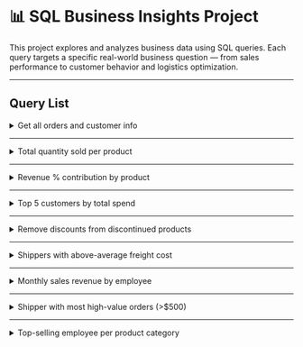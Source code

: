 # 📊 SQL Business Insights Project

This project explores and analyzes business data using SQL queries. Each query targets a specific real-world business question — from sales performance to customer behavior and logistics optimization.

---

##  Query List

<details>
<summary> Get all orders and customer info</summary>

```sql
SELECT 
    o.orderID,
    c.customerID,
    c.companyName,
    c.city
FROM orders o
JOIN customers c ON o.customerID = c.customerID;
````

</details>

---

<details>
<summary> Total quantity sold per product</summary>

```sql
SELECT 
    p.productID,
    p.productName,
    SUM(od.quantity) AS product_quantity
FROM products p
JOIN order_details od ON p.productID = od.productID
GROUP BY p.productID, p.productName
ORDER BY product_quantity DESC;
```

</details>

---

<details>
<summary> Revenue % contribution by product</summary>

```sql
SELECT 
    p.productID,
    p.productName,
    ROUND((
        SUM(od.quantity * od.unitPrice * (1 - od.discount)) /
        (SELECT SUM(od2.quantity * od2.unitPrice * (1 - od2.discount)) FROM order_details od2)
    ) * 100, 2) AS perc_revn
FROM products p
JOIN order_details od ON p.productID = od.productID
GROUP BY p.productID, p.productName
ORDER BY perc_revn DESC;
```

</details>

---

<details>
<summary> Top 5 customers by total spend</summary>

```sql
SELECT 
    o.customerID,
    SUM(od.quantity * od.unitPrice * (1 - od.discount)) AS customer_spend
FROM orders o
JOIN order_details od ON o.orderID = od.orderID
GROUP BY o.customerID
ORDER BY customer_spend DESC
LIMIT 5;
```

</details>

---

<details>
<summary>Remove discounts from discontinued products</summary>

```sql
UPDATE order_details
SET discount = 0
WHERE productID IN (
    SELECT productID
    FROM products
    WHERE discontinued = 1
);
```

</details>

---

<details>
<summary> Shippers with above-average freight cost</summary>

```sql
SELECT 
    o.shipperID,
    AVG(o.freight) AS avg_freight
FROM orders o
GROUP BY o.shipperID
HAVING avg_freight > (
    SELECT AVG(freight) FROM orders
);
```

</details>

---

<details>
<summary> Monthly sales revenue by employee</summary>

```sql
SELECT 
    YEAR(o.orderDate) AS year_,
    MONTH(o.orderDate) AS month_,
    o.employeeID,
    SUM(od.quantity * od.unitPrice * (1 - od.discount)) AS monthly_sales
FROM orders o
JOIN order_details od ON o.orderID = od.orderID
GROUP BY year_, month_, o.employeeID
ORDER BY year_, month_, o.employeeID;
```

</details>

---

<details>
<summary> Shipper with most high-value orders (>$500)</summary>

```sql
WITH above_500_orders AS (
    SELECT 
        od.orderID,
        SUM(od.quantity * od.unitPrice * (1 - od.discount)) AS total_order_value
    FROM order_details od
    GROUP BY od.orderID
    HAVING total_order_value > 500
)
SELECT 
    o.shipperID,
    COUNT(*) AS high_value_orders
FROM above_500_orders a5o
JOIN orders o ON a5o.orderID = o.orderID
GROUP BY o.shipperID
ORDER BY high_value_orders DESC;
```

</details>

---

<details>
<summary> Top-selling employee per product category</summary>

```sql
WITH cat_emp_sales AS (
    SELECT 
        cat.categoryID,
        e.employeeID,
        SUM(od.quantity * od.unitPrice * (1 - od.discount)) AS emp_cat_sales
    FROM categories cat
    JOIN products p ON cat.categoryID = p.categoryID
    JOIN order_details od ON od.productID = p.productID
    JOIN orders o ON o.orderID = od.orderID
    JOIN employees e ON e.employeeID = o.employeeID
    GROUP BY cat.categoryID, e.employeeID
),
cat_max_sales AS (
    SELECT 
        categoryID,
        MAX(emp_cat_sales) AS max_sales
    FROM cat_emp_sales
    GROUP BY categoryID
)
SELECT 
    ces.categoryID,
    ces.employeeID,
    e.employeeName
FROM cat_emp_sales ces
JOIN cat_max_sales cms 
    ON ces.categoryID = cms.categoryID AND ces.emp_cat_sales = cms.max_sales
JOIN employees e ON e.employeeID = ces.employeeID;
```

</details>
